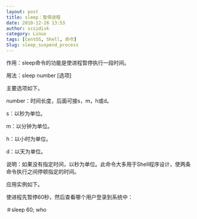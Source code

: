 ```yaml
---
layout: post
title: sleep：暂停进程
date: 2010-12-28 13:53
author: scsidisk
category: Linux
tags: [CentOS, Shell, 命令]
Slug: sleep_suspend_process
---
```


作用：sleep命令的功能是使进程暂停执行一段时间。

用法：sleep number [选项]

主要选项如下。

number：时间长度，后面可接s，m，h或d。

s：以秒为单位。

m：以分钟为单位。

h：以小时为单位。

d：以天为单位。

说明：如果没有指定时间，以秒为单位。此命令大多用于Shell程序设计，使两条命令执行之间停顿指定的时间。

应用实例如下。

使进程先暂停60秒，然后查看哪个用户登录到系统中：

＃sleep 60; who

<div class="posttagsblock">
</div>

